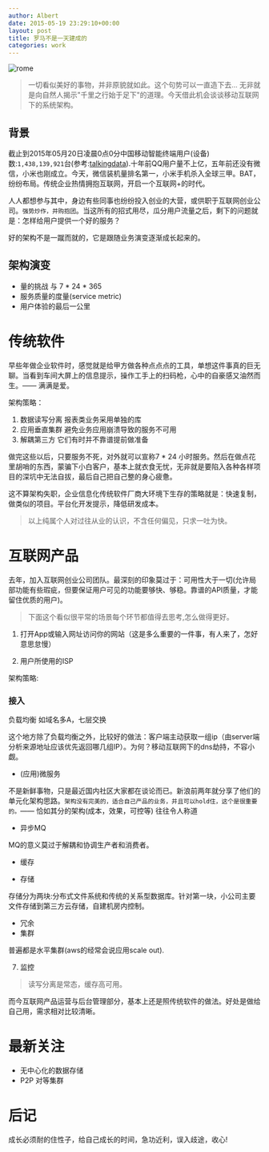 ```yaml
---
author: Albert
date: 2015-05-19 23:29:10+00:00
layout: post
title: 罗马不是一天建成的 
categories: work
---
```

![rome](http://7xidkg.com1.z0.glb.clouddn.com/rome-Italie-768x1366.jpg)

> 一切看似美好的事物，并非原貌就如此。这个句势可以一直造下去... 无非就是向自然人揭示"千里之行始于足下"的道理。今天借此机会谈谈移动互联网下的系统架构。

背景
----

截止到2015年05月20日凌晨0点0分中国移动智能终端用户(设备)数:`1,438,139,921`台(参考:[talkingdata](https://www.talkingdata.com/index/#/mobileIndex/zh_CN)).十年前QQ用户量不上亿，五年前还没有微信，小米也刚成立。今天，微信装机量排名第一，小米手机杀入全球三甲。BAT，纷纷布局。传统企业热情拥抱互联网，开启一个互联网+的时代。

人人都想参与其中，身边有些同事也纷纷投入创业的大营，或供职于互联网创业公司。`强势炒作，并购抱团`。当这所有的招式用尽，瓜分用户流量之后，剩下的问题就是：怎样给用户提供一个好的服务？

好的架构不是一蹴而就的，它是跟随业务演变逐渐成长起来的。

架构演变
--------

* 量的挑战 与 7 * 24 * 365
* 服务质量的度量(service metric)
* 用户体验的最后一公里

传统软件
========

早些年做企业软件时，感觉就是给甲方做各种点点点的工具，单想这件事真的巨无聊。当看到车间大屏上的信息提示，操作工手上的扫码枪，心中的自豪感又油然而生。—— 满满是爱。

架构策略：

1. 数据读写分离 报表类业务采用单独的库
2. 应用垂直集群 避免业务应用崩溃导致的服务不可用
3. 解耦第三方   它们有时并不靠谱提前做准备

做完这些以后，只要服务不死，对外就可以宣称7 * 24 小时服务。然后在做点花里胡哨的东西，蒙骗下小白客户，基本上就衣食无忧，无非就是要陷入各种各样项目的深坑中无法自拔，最后自己把自己整的身心疲惫。

这不算架构失职，企业信息化传统软件厂商大环境下生存的策略就是：快速复制，做类似的项目。平台化开发提示，降低研发成本。

> 以上纯属个人对过往从业的认识，不含任何偏见，只求一吐为快。

互联网产品
==========

去年，加入互联网创业公司团队。最深刻的印象莫过于：可用性大于一切(允许局部功能有些瑕疵，但要保证用户可见的功能要够快、够稳。靠谱的API质量，才能留住优质的用户)。

> 下面这个看似很平常的场景每个环节都值得去思考,怎么做得更好。

1. 打开App或输入网址访问你的网站（这是多么重要的一件事，有人来了，怎好意思怠慢）

2. 用户所使用的ISP


架构策略:

### 接入


负载均衡 如域名多A，七层交换

这个地方除了负载均衡之外，比较好的做法：客户端主动获取一组ip（由server端分析来源地址应该优先返回哪几组IP）。为何？移动互联网下的dns劫持，不容小觑。

* (应用)微服务  

不是新鲜事物，只是最近国内社区大家都在谈论而已。新浪前两年就分享了他们的单元化架构思路。`架构没有完美的，适合自己产品的业务，并且可以hold住，这个是很重要的。`—— 恰如其分的架构(成本，效果，可控等) 往往令人称道

* 异步MQ 

MQ的意义莫过于解耦和协调生产者和消费者。

* 缓存

* 存储

存储分为两块:分布式文件系统和传统的关系型数据库。针对第一块，小公司主要文件存储到第三方云存储，自建机房内控制。

* 冗余
* 集群

普遍都是水平集群(aws的经常会说应用scale out).

7. 监控

> 读写分离是常态，缓存高可用。

而今互联网产品运营与后台管理部分，基本上还是照传统软件的做法。好处是做给自己用，需求相对比较清晰。



最新关注
========

* 无中心化的数据存储
* P2P 对等集群

后记
====

成长必须耐的住性子，给自己成长的时间，急功近利，误入歧途，收心!
